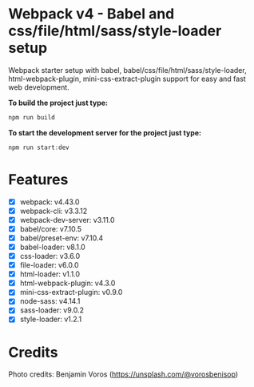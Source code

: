 # Webpack v4 - Babel and css/file/html/sass/style-loader setup
Webpack starter setup with babel, babel/css/file/html/sass/style-loader, html-webpack-plugin, mini-css-extract-plugin support for easy and fast web development.
 
**To build the project just type:**

```javascript
npm run build
```

**To start the development server for the project just type:**

```javascript
npm run start:dev
```

# Features
- [x] webpack: v4.43.0
- [x] webpack-cli: v3.3.12
- [x] webpack-dev-server: v3.11.0
- [x] babel/core: v7.10.5
- [x] babel/preset-env: v7.10.4
- [x] babel-loader: v8.1.0
- [x] css-loader: v3.6.0
- [x] file-loader: v6.0.0
- [x] html-loader: v1.1.0
- [x] html-webpack-plugin: v4.3.0
- [x] mini-css-extract-plugin: v0.9.0
- [x] node-sass: v4.14.1
- [x] sass-loader: v9.0.2
- [x] style-loader: v1.2.1

# Credits
Photo credits: Benjamin Voros (https://unsplash.com/@vorosbenisop)